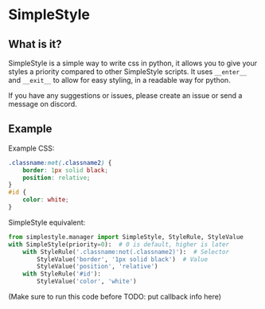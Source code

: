 # SimpleStyle

## What is it?
SimpleStyle is a simple way to write css in python, it allows you to give your styles a priority compared to other
SimpleStyle scripts. It uses `__enter__` and `__exit__` to allow for easy styling, in a readable way for python.

If you have any suggestions or issues, please create an issue or send a message on discord.

## Example
Example CSS:
```css
.classname:not(.classname2) {
    border: 1px solid black;
    position: relative;
}
#id {
    color: white;
}
```

SimpleStyle equivalent:
```python
from simplestyle.manager import SimpleStyle, StyleRule, StyleValue
with SimpleStyle(priority=0):  # 0 is default, higher is later
    with StyleRule('.classname:not(.classname2)'):  # Selector
        StyleValue('border', '1px solid black')  # Value
        StyleValue('position', 'relative')
    with StyleRule('#id'):
        StyleValue('color', 'white')
```
(Make sure to run this code before TODO: put callback info here)
